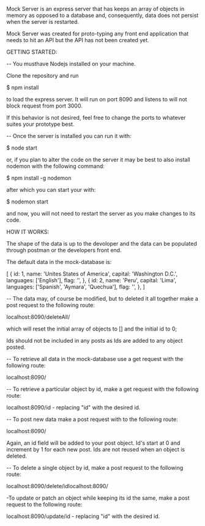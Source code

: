 Mock Server is an express server that has keeps an array of objects in memory as opposed to a database and, consequently, data does not persist when the server is restarted.

Mock Server was created for proto-typing any front end application that needs to hit an API but the API has not been created yet.

GETTING STARTED:

-- You musthave Nodejs installed on your machine.

Clone the repository and run

  $ npm install

to load the express server. It will run on port 8090 and listens to will not block request from port 3000.

If this behavior is not desired, feel free to change the ports to whatever suites your prototype best.

-- Once the server is installed you can run it with:

  $ node start
  
or, if you plan to alter the code on the server it may be best to also install nodemon with the following command:

  $ npm install -g nodemon
  
 after which you can start your with:
  
  $ nodemon start
  
 and now, you will not need to restart the server as you make changes to its code.

HOW IT WORKS:

The shape of the data is up to the devoloper and the data can be populated through postman or the developers front end.

The default data in the mock-database is:

[
  {
    id: 1,
    name: 'Unites States of America',
    capital: 'Washington D.C.',
    languages: ['English'],
    flag: '',
  },
  {
    id: 2,
    name: 'Peru',
    capital: 'Lima',
    languages: ['Spanish', 'Aymara', 'Quechua'],
    flag: '',
  },
]

-- The data may, of course be modified, but to deleted it all together make a post request to the following route:

localhost:8090/deleteAll/

which will reset the initial array of objects to [] and the initial id to 0;

Ids should not be included in any posts as Ids are added to any object posted.

-- To retrieve all data in the mock-database use a get request with the following route:

localhost:8090/

-- To retrieve a particular object by id, make a get request with the following route:

localhost:8090/id - replacing "id" with the desired id.

-- To post new data make a post request with to the following route:

localhost:8090/

Again, an id field will be added to your post object. Id's start at 0 and increment by 1 for each new post. Ids are not reused when an object is deleted.

-- To delete a single object by id, make a post request to the following route:

localhost:8090/delete/idlocalhost:8090/

-To update or patch an object while keeping its id the same, make a post request to the following route:

localhost:8090/update/id - replacing "id" with the desired id.
